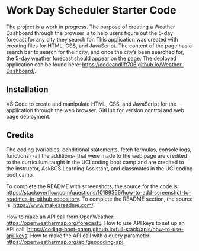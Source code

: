 # Work Day Scheduler Starter Code


The project is a work in progress. The purpose of creating a Weather Dashboard through the browser is to help users figure out the 5-day forecast for any city they search for. This application was created with creating files for HTML, CSS, and JavaScript. The content of the page has a search bar to search for their city, and once the city’s been searched for, the 5-day weather forecast should appear on the page. The deployed application can be found here: https://codeandlift706.github.io/Weather-Dashboard/.


## Installation
VS Code to create and manipulate HTML, CSS, and JavaScript for the application through the web browser. GitHub for version control and web page deployment.


## Credits



The coding (variables, conditional statements, fetch formulas, console logs, functions) -all the additions- that were made to the web page are credited to the curriculum taught in the UCI coding boot camp and are credited to the instructor, AskBCS Learning Assistant, and classmates in the UCI coding boot camp.

To complete the README with screenshots, the source for the code is: https://stackoverflow.com/questions/10189356/how-to-add-screenshot-to-readmes-in-github-repository. To complete the README section, the source is: https://www.makeareadme.com/. 

How to make an API call from OpenWeather: https://openweathermap.org/forecast5.
How to use API keys to set up an API call: https://coding-boot-camp.github.io/full-stack/apis/how-to-use-api-keys.
How to make the API call with a query parameter: https://openweathermap.org/api/geocoding-api. 